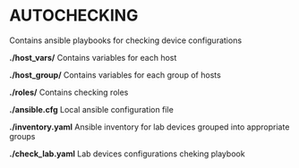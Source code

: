 # AUTOCHECKING

Contains ansible playbooks for checking device configurations

**./host_vars/**
Contains variables for each host

**./host_group/**
Contains variables for each group of hosts

**./roles/**
Contains checking roles

**./ansible.cfg**
Local ansible configuration file

**./inventory.yaml**
Ansible inventory for lab devices grouped into appropriate groups

**./check_lab.yaml**
Lab devices configurations cheking playbook